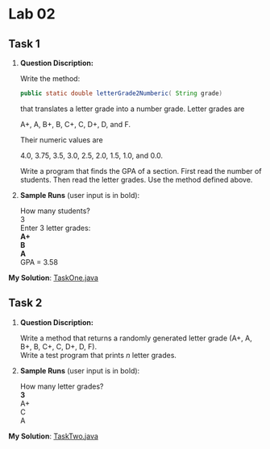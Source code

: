# Lab 02

## Task 1

1. **Question Discription:**

    Write the method:

    ```java
    public static double letterGrade2Numberic( String grade)
    ```

    that translates a letter grade into a number grade. Letter grades are

    A+, A, B+, B, C+, C, D+, D, and F.

    Their numeric values are

    4.0, 3.75, 3.5, 3.0, 2.5, 2.0, 1.5, 1.0, and 0.0.

    Write a program that finds the GPA of a section. First read the number of students. Then read the letter grades. Use the method defined above.

2. **Sample Runs** (user input is in bold):

    How many students?<br>
    3<br>
    Enter 3 letter grades:<br>
    **A+**<br>
    **B**<br>
    **A**<br>
    GPA = 3.58

**My Solution**: [TaskOne.java](TaskOne.java)

## Task 2

1. **Question Discription:**

    Write a method that returns a randomly generated letter grade (A+, A, B+, B, C+, C, D+, D, F).<br>
    Write a test program that prints $n$ letter grades.

2. **Sample Runs** (user input is in bold):

    How many letter grades?<br>
    **3**<br>
    A+<br>
    C<br>
    A

**My Solution**: [TaskTwo.java](TaskTwo.java)

